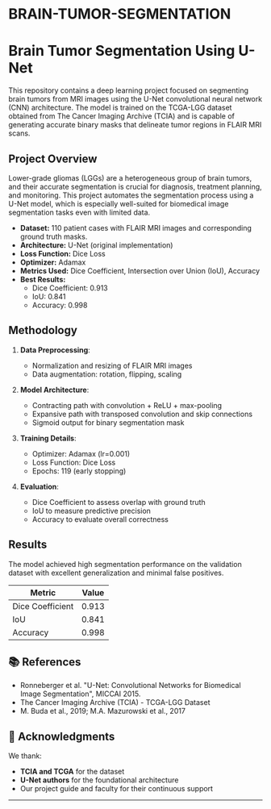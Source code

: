 # BRAIN-TUMOR-SEGMENTATION

# Brain Tumor Segmentation Using U-Net

This repository contains a deep learning project focused on segmenting brain tumors from MRI images using the U-Net convolutional neural network (CNN) architecture. The model is trained on the TCGA-LGG dataset obtained from The Cancer Imaging Archive (TCIA) and is capable of generating accurate binary masks that delineate tumor regions in FLAIR MRI scans.

##  Project Overview

Lower-grade gliomas (LGGs) are a heterogeneous group of brain tumors, and their accurate segmentation is crucial for diagnosis, treatment planning, and monitoring. This project automates the segmentation process using a U-Net model, which is especially well-suited for biomedical image segmentation tasks even with limited data.

- **Dataset:** 110 patient cases with FLAIR MRI images and corresponding ground truth masks.
- **Architecture:** U-Net (original implementation)
- **Loss Function:** Dice Loss
- **Optimizer:** Adamax
- **Metrics Used:** Dice Coefficient, Intersection over Union (IoU), Accuracy
- **Best Results:**
  - Dice Coefficient: 0.913
  - IoU: 0.841
  - Accuracy: 0.998

## Methodology

1. **Data Preprocessing**:
   - Normalization and resizing of FLAIR MRI images
   - Data augmentation: rotation, flipping, scaling

2. **Model Architecture**:
   - Contracting path with convolution + ReLU + max-pooling
   - Expansive path with transposed convolution and skip connections
   - Sigmoid output for binary segmentation mask

3. **Training Details**:
   - Optimizer: Adamax (lr=0.001)
   - Loss Function: Dice Loss
   - Epochs: 119 (early stopping)

4. **Evaluation**:
   - Dice Coefficient to assess overlap with ground truth
   - IoU to measure predictive precision
   - Accuracy to evaluate overall correctness

## Results

The model achieved high segmentation performance on the validation dataset with excellent generalization and minimal false positives.

| Metric           | Value  |
|------------------|--------|
| Dice Coefficient | 0.913  |
| IoU              | 0.841  |
| Accuracy         | 0.998  |

## 📚 References

- Ronneberger et al. "U-Net: Convolutional Networks for Biomedical Image Segmentation", MICCAI 2015.
- The Cancer Imaging Archive (TCIA) - TCGA-LGG Dataset
- M. Buda et al., 2019; M.A. Mazurowski et al., 2017

## 🙏 Acknowledgments

We thank:
- **TCIA and TCGA** for the dataset
- **U-Net authors** for the foundational architecture
- Our project guide and faculty for their continuous support



---

